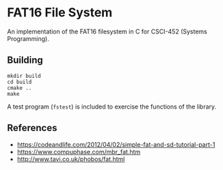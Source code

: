 # FAT16 File System

An implementation of the FAT16 filesystem in C for CSCI-452 (Systems Programming).

## Building

```
mkdir build
cd build
cmake ..
make
```

A test program (`fstest`) is included to exercise the functions of the library.

## References
- <https://codeandlife.com/2012/04/02/simple-fat-and-sd-tutorial-part-1>
- <https://www.compuphase.com/mbr_fat.htm>
- <http://www.tavi.co.uk/phobos/fat.html>